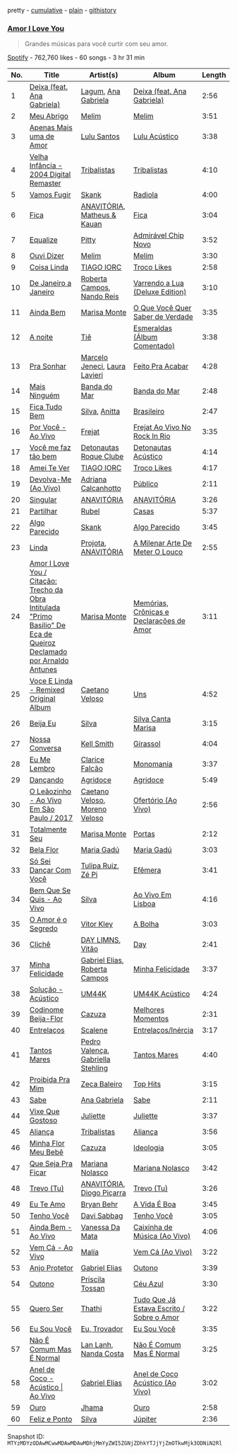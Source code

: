 pretty - [cumulative](/playlists/cumulative/37i9dQZF1DX3J5toT8HI72.md) - [plain](/playlists/plain/37i9dQZF1DX3J5toT8HI72) - [githistory](https://github.githistory.xyz/mackorone/spotify-playlist-archive/blob/main/playlists/plain/37i9dQZF1DX3J5toT8HI72)

### [Amor I Love You](https://open.spotify.com/playlist/37i9dQZF1DX3J5toT8HI72)

> Grandes músicas para você curtir com seu amor.

[Spotify](https://open.spotify.com/user/spotify) - 762,760 likes - 60 songs - 3 hr 31 min

| No. | Title | Artist(s) | Album | Length |
|---|---|---|---|---|
| 1 | [Deixa \(feat\. Ana Gabriela\)](https://open.spotify.com/track/3fLqmaO4vvZpFZSZy52VMp) | [Lagum](https://open.spotify.com/artist/5D56dZmhE9DgT01XixdHiD), [Ana Gabriela](https://open.spotify.com/artist/6a9WLQ5NsIV7U2qB16uFWD) | [Deixa \(feat\. Ana Gabriela\)](https://open.spotify.com/album/5y1vdBmkTHZNGCz5qswQzM) | 2:56 |
| 2 | [Meu Abrigo](https://open.spotify.com/track/5U28PY9MekLyCBYtLHGQpe) | [Melim](https://open.spotify.com/artist/6uYrXgVHctAJtIdSODcyLJ) | [Melim](https://open.spotify.com/album/5zj7hdfXIpN0OV2aFbk27J) | 3:51 |
| 3 | [Apenas Mais uma de Amor](https://open.spotify.com/track/6YNCE5qtrTa7YcnAOAEsDQ) | [Lulu Santos](https://open.spotify.com/artist/0A1oy7PC7fdzURgaLaWkL1) | [Lulu Acústico](https://open.spotify.com/album/14xCfgcBE9uCrwwR36NoVB) | 3:38 |
| 4 | [Velha Infância \- 2004 Digital Remaster](https://open.spotify.com/track/1mSxbLW7fKABfeY4lGpg0E) | [Tribalistas](https://open.spotify.com/artist/4laQz4PaKeh2Hu6QL6evVD) | [Tribalistas](https://open.spotify.com/album/1kNwLPweR4ieuoGvbm1kP1) | 4:10 |
| 5 | [Vamos Fugir](https://open.spotify.com/track/7dxK6RSoCWZcb5gobxs1h9) | [Skank](https://open.spotify.com/artist/4C4kpaAdp6aKSkguw40SsU) | [Radiola](https://open.spotify.com/album/6Gl3phBwyHvRtRAMQddCpe) | 4:00 |
| 6 | [Fica](https://open.spotify.com/track/3KK3nLgrRdycpnYxPDVfMV) | [ANAVITÓRIA](https://open.spotify.com/artist/1sPg5EHuQXTMElpZ4iUgXe), [Matheus & Kauan](https://open.spotify.com/artist/2Z0lRIqr997lIUiPtrpKCr) | [Fica](https://open.spotify.com/album/73LZa11pSpEYhaCCcIXAiZ) | 3:04 |
| 7 | [Equalize](https://open.spotify.com/track/2iUxWUv5TovjBmayOcWohB) | [Pitty](https://open.spotify.com/artist/2dmQ0vMD3THLMcz7DsvfaT) | [Admirável Chip Novo](https://open.spotify.com/album/6t9HEcqxPe5dsIlHyYwATK) | 3:52 |
| 8 | [Ouvi Dizer](https://open.spotify.com/track/1qCLx3nX25NuhfPjM5E1qV) | [Melim](https://open.spotify.com/artist/6uYrXgVHctAJtIdSODcyLJ) | [Melim](https://open.spotify.com/album/5zj7hdfXIpN0OV2aFbk27J) | 3:30 |
| 9 | [Coisa Linda](https://open.spotify.com/track/6o0rGxp5tdtX8cmqXwVIwE) | [TIAGO IORC](https://open.spotify.com/artist/4iWkwAVzssjb8XgxdoOL6M) | [Troco Likes](https://open.spotify.com/album/7pPgZtAzIIBd9rMk3s3MsH) | 2:58 |
| 10 | [De Janeiro a Janeiro](https://open.spotify.com/track/27Es7REkNYsWCMBoIbmwCW) | [Roberta Campos](https://open.spotify.com/artist/5CC2At3k0Xnyc5s9yHdyax), [Nando Reis](https://open.spotify.com/artist/7n1XMwvxPf10t4OX6h6Ufy) | [Varrendo a Lua \(Deluxe Edition\)](https://open.spotify.com/album/0cUBCO5cOvR80fKEDJ18TJ) | 3:10 |
| 11 | [Ainda Bem](https://open.spotify.com/track/43BCxznTSBLcXzu4lJ8KW5) | [Marisa Monte](https://open.spotify.com/artist/0rSTXALHu0EKAawPLBdODH) | [O Que Você Quer Saber de Verdade](https://open.spotify.com/album/0NW6Z4aNFiaj2pN83d1fyg) | 3:35 |
| 12 | [A noite](https://open.spotify.com/track/06XSmh92M0FIYNGC4Ss0CX) | [Tiê](https://open.spotify.com/artist/5rTjH3aABAmPM5B6DZebZ7) | [Esmeraldas \(Álbum Comentado\)](https://open.spotify.com/album/6EtAuxIwZCEuUZEqn2DwII) | 3:38 |
| 13 | [Pra Sonhar](https://open.spotify.com/track/2VJOJBlHlSzdsf1uBpReKe) | [Marcelo Jeneci](https://open.spotify.com/artist/21LI2q2QDyaNjyfXaWWTOE), [Laura Lavieri](https://open.spotify.com/artist/1TqENBMGiIRbO5A0Rhc0za) | [Feito Pra Acabar](https://open.spotify.com/album/2aD4bVWQ2RrPvpOHSV2nSO) | 4:28 |
| 14 | [Mais Ninguém](https://open.spotify.com/track/6uFwhB7gVs7ExCAfJD5BWg) | [Banda do Mar](https://open.spotify.com/artist/1Gu3ALcPEx3FFGAfAbqQvD) | [Banda do Mar](https://open.spotify.com/album/1Jlhl64iUyVxFgApbvyCS4) | 2:48 |
| 15 | [Fica Tudo Bem](https://open.spotify.com/track/0trB3R0YBk3vGrGm5YSUTv) | [Silva](https://open.spotify.com/artist/50sftj2oW2iBviA6RkTzsz), [Anitta](https://open.spotify.com/artist/7FNnA9vBm6EKceENgCGRMb) | [Brasileiro](https://open.spotify.com/album/6r0GYeEO1BddAuBD4eM4cq) | 2:47 |
| 16 | [Por Você \- Ao Vivo](https://open.spotify.com/track/4gqxE2PMdk6HvZKEqsQ8YE) | [Frejat](https://open.spotify.com/artist/3WVjDclrbHsxjxhiOqHdnw) | [Frejat Ao Vivo No Rock In Rio](https://open.spotify.com/album/6hSYXe2y8uYY62B3PCiq3T) | 3:35 |
| 17 | [Você me faz tão bem](https://open.spotify.com/track/656TZu3G6rnfK9m2Y0zR6g) | [Detonautas Roque Clube](https://open.spotify.com/artist/5AlUDdksfPP7l4Qm22MJA9) | [Detonautas Acústico](https://open.spotify.com/album/0wmqgQTtS74RuTwQeR2RL3) | 4:14 |
| 18 | [Amei Te Ver](https://open.spotify.com/track/4owo0j5bw45IqiHxsTzcd6) | [TIAGO IORC](https://open.spotify.com/artist/4iWkwAVzssjb8XgxdoOL6M) | [Troco Likes](https://open.spotify.com/album/7pPgZtAzIIBd9rMk3s3MsH) | 4:17 |
| 19 | [Devolva\-Me \(Ao Vivo\)](https://open.spotify.com/track/5sz2LrG6jY6u7U0g2k7kws) | [Adriana Calcanhotto](https://open.spotify.com/artist/72f733zGuCPEzCSLs9wOVi) | [Público](https://open.spotify.com/album/5rZSelFMehsRmVV0wBlqTR) | 2:11 |
| 20 | [Singular](https://open.spotify.com/track/2bwNhYxgQlkokiEn94eAYT) | [ANAVITÓRIA](https://open.spotify.com/artist/1sPg5EHuQXTMElpZ4iUgXe) | [ANAVITÓRIA](https://open.spotify.com/album/2UkBU2McOTulQ1Ki7OwDIw) | 3:26 |
| 21 | [Partilhar](https://open.spotify.com/track/3WVBQjDRoUUTJnWVaUUEHL) | [Rubel](https://open.spotify.com/artist/0slVGXBggrLglTLNKbeEyW) | [Casas](https://open.spotify.com/album/4srydLleGSH7OmLav3nCTX) | 5:37 |
| 22 | [Algo Parecido](https://open.spotify.com/track/1xd17oTRJ5sFIHySHLnad9) | [Skank](https://open.spotify.com/artist/4C4kpaAdp6aKSkguw40SsU) | [Algo Parecido](https://open.spotify.com/album/4xujhMVqrfeMvtt4SV8QIb) | 3:45 |
| 23 | [Linda](https://open.spotify.com/track/6wnCBT8ip4i9HRhM3HVk6d) | [Projota](https://open.spotify.com/artist/2zGf6lwQ9PxXdoeo5XXP2K), [ANAVITÓRIA](https://open.spotify.com/artist/1sPg5EHuQXTMElpZ4iUgXe) | [A Milenar Arte De Meter O Louco](https://open.spotify.com/album/2TsL9NFMTknpXO7P962oyj) | 2:55 |
| 24 | [Amor I Love You / Citação: Trecho da Obra Intitulada "Primo Basilio" De Eça de Queiroz Declamado por Arnaldo Antunes](https://open.spotify.com/track/5nwT95l5rMdQPaydjGh32q) | [Marisa Monte](https://open.spotify.com/artist/0rSTXALHu0EKAawPLBdODH) | [Memórias, Crônicas e Declarações de Amor](https://open.spotify.com/album/349Z96WB2lmLLATHQT2wyL) | 3:11 |
| 25 | [Voce E Linda \- Remixed Original Album](https://open.spotify.com/track/0hQbovQO5Cui5Imze8Q3oo) | [Caetano Veloso](https://open.spotify.com/artist/7HGNYPmbDrMkylWqeFCOIQ) | [Uns](https://open.spotify.com/album/4UOAwKUc79FtTSK6NmRFB3) | 4:52 |
| 26 | [Beija Eu](https://open.spotify.com/track/4LBupHhBSFZCXhPteUWWY3) | [Silva](https://open.spotify.com/artist/50sftj2oW2iBviA6RkTzsz) | [Silva Canta Marisa](https://open.spotify.com/album/0Us3ZgxlQGMYZLwiLmjoHz) | 3:15 |
| 27 | [Nossa Conversa](https://open.spotify.com/track/5LMD7LjRhnBrDiTUVja4nG) | [Kell Smith](https://open.spotify.com/artist/74WDLxBsm1TLxV6WVwD994) | [Girassol](https://open.spotify.com/album/4TBlkvzwaXXMidx4Y24Lda) | 4:04 |
| 28 | [Eu Me Lembro](https://open.spotify.com/track/3g2mIjzQJhOLcloOnJcZJe) | [Clarice Falcão](https://open.spotify.com/artist/1wFTlPjO7zRtvylmu5pm1d) | [Monomania](https://open.spotify.com/album/7HpyNnONRvryrDxanTrysA) | 3:37 |
| 29 | [Dançando](https://open.spotify.com/track/0QDXiLDkxOPlqwAsCCSggx) | [Agridoce](https://open.spotify.com/artist/4SyWhCnXrV0FDnGw1ISMJI) | [Agridoce](https://open.spotify.com/album/5OLjJ3js2XpdaDGBAk5X5x) | 5:49 |
| 30 | [O Leãozinho \- Ao Vivo Em São Paulo / 2017](https://open.spotify.com/track/3ejU8JMenktibKkNz9dPBL) | [Caetano Veloso](https://open.spotify.com/artist/7HGNYPmbDrMkylWqeFCOIQ), [Moreno Veloso](https://open.spotify.com/artist/57IX1XTNL4DPilyY5pQsaK) | [Ofertório \(Ao Vivo\)](https://open.spotify.com/album/3PlAbFQa9MEymxTgQC51wv) | 2:56 |
| 31 | [Totalmente Seu](https://open.spotify.com/track/2WxFuSpORAwJ1XNDeBMSg9) | [Marisa Monte](https://open.spotify.com/artist/0rSTXALHu0EKAawPLBdODH) | [Portas](https://open.spotify.com/album/3Aa9vN06FcpjOlytlAQP3A) | 2:12 |
| 32 | [Bela Flor](https://open.spotify.com/track/1hmDsnhtabIjJPur68pu5Z) | [Maria Gadú](https://open.spotify.com/artist/3uCu2WgyG0Iw50ylOYDSpH) | [Maria Gadú](https://open.spotify.com/album/60zdKaNDD0nMnM90ndtcGF) | 3:03 |
| 33 | [Só Sei Dançar Com Você](https://open.spotify.com/track/4IiviKTCCIJSYsWzxCpqsD) | [Tulipa Ruiz](https://open.spotify.com/artist/6OokCpvxnYv43WcFqejMLb), [Zé Pi](https://open.spotify.com/artist/1ZLHH9MsBSa70q6KcGzWNM) | [Efêmera](https://open.spotify.com/album/1SYkXi1CqOnutbLombhkrs) | 3:41 |
| 34 | [Bem Que Se Quis \- Ao Vivo](https://open.spotify.com/track/1nGI6ent4Eb8jmE4cnq3Gy) | [Silva](https://open.spotify.com/artist/50sftj2oW2iBviA6RkTzsz) | [Ao Vivo Em Lisboa](https://open.spotify.com/album/6FQczUJwjqNAjBVTnwsn0k) | 4:16 |
| 35 | [O Amor é o Segredo](https://open.spotify.com/track/7tOXo8dzQYKgWHWB9nxBVg) | [Vitor Kley](https://open.spotify.com/artist/4FGcERJWMg8ENOLixwF71U) | [A Bolha](https://open.spotify.com/album/26Tbxt6xagipSQItYUBCeE) | 3:03 |
| 36 | [Clichê](https://open.spotify.com/track/4eK0Z2KoqIvsyg0gbuZOvg) | [DAY LIMNS](https://open.spotify.com/artist/1x1qM3ZqHhJOn11m42svnc), [Vitão](https://open.spotify.com/artist/06lnOkY99sXVW44Y0M4BDP) | [Day](https://open.spotify.com/album/1H9uCuBYQzu2n5j0i728YF) | 2:41 |
| 37 | [Minha Felicidade](https://open.spotify.com/track/3vKTQ4R6ZZ9re7XIedJ5PQ) | [Gabriel Elias](https://open.spotify.com/artist/5M06IyTZgyRlWeNjazqsZK), [Roberta Campos](https://open.spotify.com/artist/5CC2At3k0Xnyc5s9yHdyax) | [Minha Felicidade](https://open.spotify.com/album/7kTQATXuDnYuis6WSYZEn5) | 3:37 |
| 38 | [Solução \- Acústico](https://open.spotify.com/track/2iO6rLYnDiMJqioCefh395) | [UM44K](https://open.spotify.com/artist/3zhKxZr516VdNDa8v3oft2) | [UM44K Acústico](https://open.spotify.com/album/1ZhPU7ZlUoaGbvzvnuTxXh) | 4:24 |
| 39 | [Codinome Beija\-Flor](https://open.spotify.com/track/2jERD2u9uoC7gGNQ0LbCrI) | [Cazuza](https://open.spotify.com/artist/1PwOU6fFbmaGkK3wkbb8fU) | [Melhores Momentos](https://open.spotify.com/album/2jGyiRzQpIUs4ZATSHzUVa) | 2:31 |
| 40 | [Entrelaços](https://open.spotify.com/track/7G8g5eNiXRtM96YAQ09Nsl) | [Scalene](https://open.spotify.com/artist/4PTd1rpXV7XDffOuLY7M0z) | [Entrelaços/Inércia](https://open.spotify.com/album/0IiOAGrdsbhSZfxaHtFXgi) | 3:17 |
| 41 | [Tantos Mares](https://open.spotify.com/track/4vYGUUbIubTOupFsDsV4Ct) | [Pedro Valença](https://open.spotify.com/artist/2fBxIdkeMcxcjtBlPuWZl7), [Gabriella Stehling](https://open.spotify.com/artist/4SEBf4y5A67ua6LjLHvJwZ) | [Tantos Mares](https://open.spotify.com/album/18fvdisM9gH3ZWH6ETAGBd) | 4:40 |
| 42 | [Proibida Pra Mim](https://open.spotify.com/track/0Cro1lolgliyLKxGptK6RZ) | [Zeca Baleiro](https://open.spotify.com/artist/7LunbFWIm3RPQpywjOSSd8) | [Top Hits](https://open.spotify.com/album/1QKWvjU1m1Eh2CJ2TsiPE8) | 3:15 |
| 43 | [Sabe](https://open.spotify.com/track/2PTyjGy10dTbYGYxzc3O1U) | [Ana Gabriela](https://open.spotify.com/artist/6a9WLQ5NsIV7U2qB16uFWD) | [Sabe](https://open.spotify.com/album/6xZFZZfrItujSQlRbfOvqN) | 2:11 |
| 44 | [Vixe Que Gostoso](https://open.spotify.com/track/2JMOMpspSaGua3VK2EFcGZ) | [Juliette](https://open.spotify.com/artist/5coW9ioCpvEYGx4v1nvWec) | [Juliette](https://open.spotify.com/album/2QGcICCnguCa8ovMHUMs3q) | 3:37 |
| 45 | [Aliança](https://open.spotify.com/track/1eFlkymohjGtRnnYGabg8s) | [Tribalistas](https://open.spotify.com/artist/4laQz4PaKeh2Hu6QL6evVD) | [Aliança](https://open.spotify.com/album/7HuXR9KhA5SRybSQoTYLnM) | 3:56 |
| 46 | [Minha Flor Meu Bebê](https://open.spotify.com/track/2xQIYPF3nQEEQFie7IfyqB) | [Cazuza](https://open.spotify.com/artist/1PwOU6fFbmaGkK3wkbb8fU) | [Ideologia](https://open.spotify.com/album/0EeQ43GyKU8pVTULAlx5be) | 3:05 |
| 47 | [Que Seja Pra Ficar](https://open.spotify.com/track/5QQQUig8yIgWG1Yyd3PcmZ) | [Mariana Nolasco](https://open.spotify.com/artist/2DMXwm5MCyjDIQ7W3Zh7EH) | [Mariana Nolasco](https://open.spotify.com/album/6OjzwQGhOxJneIOaltnuSr) | 3:42 |
| 48 | [Trevo \(Tu\)](https://open.spotify.com/track/5q4JsfI9AB24MvocER0uOF) | [ANAVITÓRIA](https://open.spotify.com/artist/1sPg5EHuQXTMElpZ4iUgXe), [Diogo Piçarra](https://open.spotify.com/artist/3tOS3iTJSHwowFPRdR4Wsf) | [Trevo \(Tu\)](https://open.spotify.com/album/3aiwd8AMyeYlkhhbfRwkJ4) | 3:26 |
| 49 | [Eu Te Amo](https://open.spotify.com/track/5oXihYXwoWrwJJyPrQF2k1) | [Bryan Behr](https://open.spotify.com/artist/1nbIxJpSdhe1dzImxd8WfF) | [A Vida É Boa](https://open.spotify.com/album/24jHOtYr4QloZTAQSTJgTO) | 3:45 |
| 50 | [Tenho Você](https://open.spotify.com/track/2FJrDD1ZvsUg9klCy4LjCj) | [Davi Sabbag](https://open.spotify.com/artist/5XqH779LPE3MY0wFSg9JY8) | [Tenho Você](https://open.spotify.com/album/29PFiWp9zAiwoiIx4gyApm) | 3:05 |
| 51 | [Ainda Bem \- Ao Vivo](https://open.spotify.com/track/2hF5LOXCtxjF3WOG2GUAry) | [Vanessa Da Mata](https://open.spotify.com/artist/57pVvBwa3ZCR9LsVlkLXj7) | [Caixinha de Música \(Ao Vivo\)](https://open.spotify.com/album/2ppwsXjEr8ivDNpZdcZS5b) | 4:06 |
| 52 | [Vem Cá \- Ao Vivo](https://open.spotify.com/track/0EsFrHIUYEJmMDHPbMOb96) | [Malía](https://open.spotify.com/artist/06Ta0NqRjBW6qubwdyeb9u) | [Vem Cá \(Ao Vivo\)](https://open.spotify.com/album/4n3V55qm74LHzn5JTH6pLN) | 3:22 |
| 53 | [Anjo Protetor](https://open.spotify.com/track/3VdeZzowGusdGH9YbNX5fu) | [Gabriel Elias](https://open.spotify.com/artist/5M06IyTZgyRlWeNjazqsZK) | [Outono](https://open.spotify.com/album/2V6U3S4sRuT69AiLFgKU3y) | 3:39 |
| 54 | [Outono](https://open.spotify.com/track/30i1uYhaut3vanP6wM4AFh) | [Priscila Tossan](https://open.spotify.com/artist/4EZLWNKsB2l3Lm6vqJDFoA) | [Céu Azul](https://open.spotify.com/album/77r7XnNrwge6RH38NUVOvY) | 3:30 |
| 55 | [Quero Ser](https://open.spotify.com/track/60KcgPqMPtRlM9KB5AIIwh) | [Thathi](https://open.spotify.com/artist/4Q3MIgxByb0Iz264mvcmUn) | [Tudo Que Já Estava Escrito / Sobre o Amor](https://open.spotify.com/album/2BZO5nCdJ293rmtyBZWhb7) | 3:22 |
| 56 | [Eu Sou Você](https://open.spotify.com/track/1S5xxCLAVai7U3iNn4GztE) | [Eu, Trovador](https://open.spotify.com/artist/5UoJcZMaNYTNDVwKyEJi88) | [Eu Sou Você](https://open.spotify.com/album/7mdQkEIU6pBlz9y9E9lEX1) | 3:35 |
| 57 | [Não É Comum Mas É Normal](https://open.spotify.com/track/3qK4cPOkKJ00tAWeFBFMXm) | [Lan Lanh](https://open.spotify.com/artist/7uPgOaM3jjmkwuua1RgZHg), [Nanda Costa](https://open.spotify.com/artist/1zWJTFpRoMlT21OaXniRsb) | [Não É Comum Mas É Normal](https://open.spotify.com/album/2BLOshVN7dKtfMzA89mQhH) | 3:25 |
| 58 | [Anel de Coco \- Acústico \| Ao Vivo](https://open.spotify.com/track/7LuLv35fgBvI0FkzxT9r3l) | [Gabriel Elias](https://open.spotify.com/artist/5M06IyTZgyRlWeNjazqsZK) | [Anel de Coco Acústico \(Ao Vivo\)](https://open.spotify.com/album/1F3sVbUnq8vA3IR4154jI8) | 3:02 |
| 59 | [Ouro](https://open.spotify.com/track/6QcHZSh7EV7EvhUnovI1Bw) | [Jhama](https://open.spotify.com/artist/5mXYWM38dlAs01e3XQEtma) | [Ouro](https://open.spotify.com/album/3crtjM7DJVNSvXfn2v65Lq) | 2:58 |
| 60 | [Feliz e Ponto](https://open.spotify.com/track/1QYmLRM57ZQtI4XF7sELDe) | [Silva](https://open.spotify.com/artist/50sftj2oW2iBviA6RkTzsz) | [Júpiter](https://open.spotify.com/album/7h6xV3HFFEltOSwr0e6mzn) | 2:36 |

Snapshot ID: `MTYzMDYzODAwMCwwMDAwMDAwMDhjMmYyZWI5ZGNjZDhkYTJjYjZmOTkwMjk3ODNiN2Rl`
